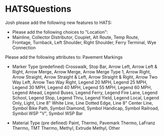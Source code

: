# HATSQuestions
Josh please add the following new features to HATS:

- Please add the following choices to "Location":
- Mainline, Collector Distributor, Couplet, Alt Route, Temp Route, Frontage, Turnback, Left Shoulder, Right Shoulder, Ferry Terminal, Wye Connection


Please add the following attributes to:
Pavement Markings
- Marker Type (predefined)
Crosswalk, Stop Bar, Arrow Left, Arrow Left & Right, Arrow Merge, Arrow Merge, Arrow Merge Type 1, Arrow Right, Arrow Straight, 
Arrow Straight & Left, Arrow Straight & Right, Arrow Two Way Left, Arrow Two Way Right, Legend 20 MPH, Legend 25 MPH, Legend 30 MPH,
Legend 40 MPH, Legend 55 MPH, Legend 60 MPH, Legend Ahead, Legend Buses, Legend Ferry, Legend Fire Lane, Legend School, Legend Stop,
Legend Thru, Legend Yield, Legend Local, Legend Only, Light, Line 8" White Line, Line Dotted Edge, Line 8" Center Line, 
Symbol Bike Path, Symbol Diamond, Symbol Handicap, Symbol Railroad, Symbol WSP "V", Symbol WSP Bar

- Material Type (pre defined)
Paint, Thermo, Pavemark Thermo, LaFranz Thermo, TMT Thermo, Methyl, Extrude Methyl, Other

